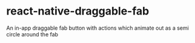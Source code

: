# react-native-draggable-fab
An in-app draggable fab button with actions which animate out as a semi circle around the fab
